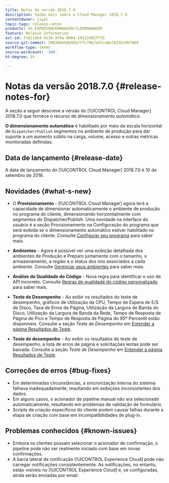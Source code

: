 ```yaml
---
title: Notas da versão 2018.7.0
description: Saiba mais sobre o Cloud Manager 2018.7.0
contentOwner: jsyal
topic-tags: release-notes
products: SG_EXPERIENCEMANAGER/CLOUDMANAGER
feature: Release Information
exl-id: fc0214b4-d138-470a-9b04-191224927f7b
source-git-commit: 200366e5db92b7ffc79b7a47ce8e7825b29b7969
workflow-type: tm+mt
source-wordcount: '349'
ht-degree: 5%

---
```


# Notas da versão 2018.7.0 {#release-notes-for}

A seção a seguir descreve a versão do [!UICONTROL Cloud Manager] 2018.7.0 que fornece o recurso de *dimensionamento automático*.

**O dimensionamento automático** é habilitado por meio da escala horizontal de `Dispatcher/Publish` segmentos no ambiente de produção para dar suporte a um aumento súbito na carga, volume, acesso e outras métricas monitoradas definidas.

## Data de lançamento {#release-date}

A data de lançamento do [!UICONTROL Cloud Manager] 2018.7.0 é 10 de setembro de 2018.

## Novidades {#what-s-new}

* O **Provisionamento** - [!UICONTROL Cloud Manager] agora terá a capacidade de dimensionar automaticamente o ambiente de produção no programa do cliente, dimensionando horizontalmente com segmentos do Dispatcher/Publish. Uma novidade na interface do usuário é a seção Provisionamento na Configuração do programa que será exibida se o dimensionamento automático estiver habilitado no programa do cliente. Consulte [Configurar seu programa](/help/getting-started/program-setup.md) para saber mais.

* **Ambientes** - Agora é possível ver uma exibição detalhada dos ambientes de Produção e Preparo juntamente com o tamanho, o armazenamento, a região e o status dos nós associados a cada ambiente. Consulte [Gerenciar seus ambientes](/help/using/managing-environments.md) para saber mais.

* **Análise de Qualidade do Código** - Nova regra para identificar o uso de API incorreto. Consulte [Regras de qualidade do código personalizado](/help/using/custom-code-quality-rules.md) para saber mais.

* **Teste de Desempenho** - Ao exibir os resultados do teste de desempenho, gráficos de Utilização da CPU, Tempo de Espera de E/S de Disco, Taxa de Erros de Página, Utilização da Largura de Banda do Disco, Utilização da Largura de Banda da Rede, Tempo de Resposta de Página de Pico e Tempo de Resposta de Página do 95º Percentil estão disponíveis. Consulte a seção *Teste de Desempenho* em [Entender a página Resultados de Teste](/help/using/code-quality-testing.md).

* **Teste de desempenho** - Ao exibir os resultados do teste de desempenho, a lista de erros de página e solicitações lentas pode ser baixada. Consulte a seção *Teste de Desempenho* em [Entender a página Resultados de Teste](/help/using/code-quality-testing.md).

## Correções de erros {#bug-fixes}

* Em determinadas circunstâncias, a sincronização interna do sistema falhava inadequadamente, resultando em exibições inconsistentes dos dados.
* Em alguns casos, o acionador de pipeline manual não era selecionado automaticamente, resultando em problemas de validação de formulário.
* Scripts de criação específicos do cliente podem causar falhas durante a etapa de criação com base em incompatibilidades de plug-in.

## Problemas conhecidos {#known-issues}

* Embora os clientes possam selecionar o acionador de confirmação, o pipeline pode não ser realmente iniciado com base em novas confirmações.
* A barra lateral de notificação [!UICONTROL Experience Cloud] pode não carregar notificações consistentemente. As notificações, no entanto, estão visíveis no [!UICONTROL Experience Cloud] e, se configuradas, ainda serão enviadas por email.
